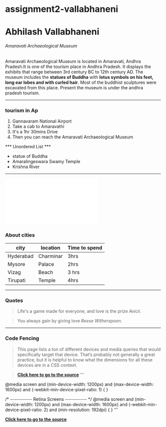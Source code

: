 # assignment2-vallabhaneni
<h1>Abhilash Vallabhaneni</h1>
<h6>Amaravati Archaeological Museum</h6>
<p>
Amaravati Archaeological Museum is located in Amaravati, Andhra Pradesh.It is one of the tourism place in Andhra Pradesh. It displays the exhibits that range between 3rd century BC to 12th century AD. The museum includes the <b>statues of Buddha</b> with <b>lotus symbols on his feet, long ear lobes and with curled hair</b>. Most of the buddhist sculptures were excavated from this place. Present the museum is under the andhra pradesh tourism.<p>

***

### tourism in Ap
1. Gannavaram National Airport
2. Take a cab to Amaravathi
3. It's a 1hr 30mins Drive  
4. Then you can reach the Amaravati Archaeological Museum

*** Unordered List ***
* statue of Buddha
* Amaralingeswara Swamy Temple
* Krishna River

***

![AboutMe.md](AboutMe.me)

### About cities

|city|location| Time to spend |
|----|--------|--------|
|Hyderabad| Charminar| 3hrs|
|Mysore|Palace| 2hrs|
|Vizag| Beach|3 hrs|
|Tirupati| Temple | 4hrs|

***

### Quotes

> Life's a game made for everyone, and love is the prize *Avicii*.

> You always gain by giving love *Reese Witherspoon*.

***

### Code Fencing

> This page lists a ton of different devices and media queries that would specifically target that device. That’s probably not generally a great practice, but it is helpful to know what the dimensions for all these devices are in a CSS context.

>  **[Click here to go to the source](https://css-tricks.com/snippets/css/media-queries-for-standard-devices/)**
 '''

 @media screen 
  and (min-device-width: 1200px) 
  and (max-device-width: 1600px) 
  and (-webkit-min-device-pixel-ratio: 1) { 
}

/* ----------- Retina Screens ----------- */
@media screen 
  and (min-device-width: 1200px) 
  and (max-device-width: 1600px) 
  and (-webkit-min-device-pixel-ratio: 2)
  and (min-resolution: 192dpi) { 
}
  '''

  **[Click here to go to the source](https://css-tricks.com/snippets/css/media-queries-for-standard-devices/)**

